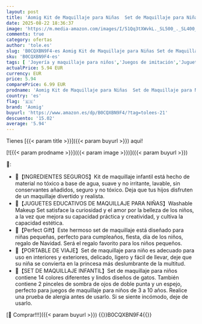 ```yaml
---
layout: post
title: 'Aomig Kit de Maquillaje para Niñas  Set de Maquillaje para Niñas Lavable con Espejo  Juego de Maquillaje para Niño Seguro y No Tóxico  Set de Maquillaje Niñas para Navidad Regalo'
date: 2025-08-22 18:36:37
image: 'https://m.media-amazon.com/images/I/51Qq3tXWvkL._SL500_._SL400_.jpg'
comments: true
category: ofertas
author: 'tole.es'
slug: 'B0CQXBN9F4-es Aomig Kit de Maquillaje para Niñas Set de Maquillaje para...'
sku: 'B0CQXBN9F4-es'
tags: [ 'Joyería y maquillaje para niños','Juegos de imitación','Juguetes','Juguetes y juegos','Maquillaje para niños','aomig','navidad','🇪🇸', ]
actualPrice: 5.94 EUR
currency: EUR
price: 5.94
comparePrice: 6.99 EUR
prodname: 'Aomig Kit de Maquillaje para Niñas  Set de Maquillaje para Niñas Lavable con Espejo  Juego de Maquillaje para Niño Seguro y No Tóxico  Set de Maquillaje Niñas para Navidad Regalo'
country: 'es'
flag: '🇪🇸'
brand: 'Aomig'
buyurl: 'https://www.amazon.es/dp/B0CQXBN9F4/?tag=tolees-21'
descuento: '15.02'
average: '5.94'
---
```


Tienes [{{< param title >}}]({{< param buyurl >}}) aqui!

[![{{< param prodname >}}]({{< param image >}})]({{< param buyurl >}})

🔎:

- 🎀【INGREDIENTES SEGUROS】Kit de maquillaje infantil está hecho de material no tóxico a base de agua, suave y no irritante, lavable, sin conservantes añadidos, seguro y no tóxico. Deja que tus hijos disfruten de un maquillaje divertido y realista.
- 🎀【JUGUETES EDUCATIVOS DE MAQUILLAJE PARA NIÑAS】Washable Makeup Set satisface la curiosidad y el amor por la belleza de los niños, a la vez que mejora su capacidad práctica y creatividad, y cultiva la capacidad estética.
- 🎀【Perfect Gift】Este hermoso set de maquillaje está diseñado para niñas pequeñas, perfecto para cumpleaños, fiesta, día de los niños, regalo de Navidad. Será el regalo favorito para los niños pequeños.
- 🎀【PORTABLE DE VIAJE】Set de maquillaje para niño es adecuado para uso en interiores y exteriores, delicado, ligero y fácil de llevar, deje que su niña se convierta en la princesa más deslumbrante de la multitud.
- 🎀【SET DE MAQUILLAJE INFANTIL】Set de maquillaje para niños contiene 14 colores diferentes y lindos diseños de gatos. También contiene 2 pinceles de sombra de ojos de doble punta y un espejo, perfecto para juegos de maquillaje para niños de 3 a 10 años. Realice una prueba de alergia antes de usarlo. Si se siente incómodo, deje de usarlo.

[🛒 Comprar!!!]({{< param buyurl >}})
{{<world>}}B0CQXBN9F4{{</world>}}
